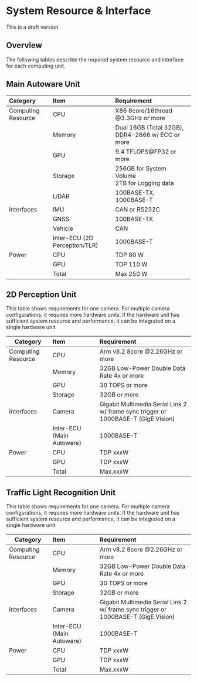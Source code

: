 # System Resource & Interface

This is a draft version.

## Overview

The following tables describe the required system resource and interface for each computing unit.

## Main Autoware Unit

| Category           | Item                          | Requirement                                      |
| :----------------- | :---------------------------- | :----------------------------------------------- |
| Computing Resource | CPU                           | X86 8core/16thread @3.3GHz or more               |
|                    | Memory                        | Dual 16GB (Total 32GB), DDR4-2666 w/ ECC or more |
|                    | GPU                           | 9.4 TFLOPS@FP32 or more                          |
|                    | Storage                       | 256GB for System Volume<br>2TB for Logging data  |
|                    | LiDAR                         | 100BASE-TX, 1000BASE-T                           |
| Interfaces         | IMU                           | CAN or RS232C                                    |
|                    | GNSS                          | 100BASE-TX                                       |
|                    | Vehicle                       | CAN                                              |
|                    | Inter-ECU (2D Perception/TLR) | 1000BASE-T                                       |
| Power              | CPU                           | TDP 80 W                                         |
|                    | GPU                           | TDP 110 W                                        |
|                    | Total                         | Max 250 W                                        |

## 2D Perception Unit

This table shows requirements for one camera. For multiple camera configurations, it requires more hardware units. If the hardware unit has sufficient system resource and performance, it can be integrated on a single hardware unit.

| Category           | Item                      | Requirement                                                                        |
| ------------------ | :------------------------ | :--------------------------------------------------------------------------------- |
| Computing Resource | CPU                       | Arm v8.2 8core @2.26GHz or more                                                    |
|                    | Memory                    | 32GB Low-Power Double Data Rate 4x or more                                         |
|                    | GPU                       | 30 TOPS or more                                                                    |
|                    | Storage                   | 32GB or more                                                                       |
| Interfaces         | Camera                    | Gigabit Multimedia Serial Link 2 w/ frame sync trigger or 1000BASE-T (GigE Vision) |
|                    | Inter-ECU (Main Autoware) | 1000BASE-T                                                                         |
| Power              | CPU                       | TDP xxxW                                                                           |
|                    | GPU                       | TDP xxxW                                                                           |
|                    | Total                     | Max.xxxW                                                                           |

## Traffic Light Recognition Unit

This table shows requirements for one camera. For multiple camera configurations, it requires more hardware units. If the hardware unit has sufficient system resource and performance, it can be integrated on a single hardware unit.

| Category           | Item                      | Requirement                                                                        |
| ------------------ | :------------------------ | :--------------------------------------------------------------------------------- |
| Computing Resource | CPU                       | Arm v8.2 8core @2.26GHz or more                                                    |
|                    | Memory                    | 32GB Low-Power Double Data Rate 4x or more                                         |
|                    | GPU                       | 30 TOPS or more                                                                    |
|                    | Storage                   | 32GB or more                                                                       |
| Interfaces         | Camera                    | Gigabit Multimedia Serial Link 2 w/ frame sync trigger or 1000BASE-T (GigE Vision) |
|                    | Inter-ECU (Main Autoware) | 1000BASE-T                                                                         |
| Power              | CPU                       | TDP xxxW                                                                           |
|                    | GPU                       | TDP xxxW                                                                           |
|                    | Total                     | Max.xxxW                                                                           |
